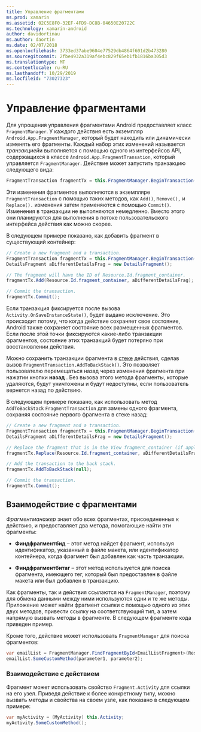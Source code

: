 ```yaml
---
title: Управление фрагментами
ms.prod: xamarin
ms.assetid: 02C5E8F0-32EF-4FD9-DC8B-04650E20722C
ms.technology: xamarin-android
author: davidortinau
ms.author: daortin
ms.date: 02/07/2018
ms.openlocfilehash: 3733ed37abe9604e77529db4864f601d2b473280
ms.sourcegitcommit: 2fbe4932a319af4ebc829f65eb1fb1816ba305d3
ms.translationtype: MT
ms.contentlocale: ru-RU
ms.lasthandoff: 10/29/2019
ms.locfileid: "73027323"
---
```

# <a name="managing-fragments"></a>Управление фрагментами

Для упрощения управления фрагментами Android предоставляет класс `FragmentManager`. У каждого действия есть экземпляр `Android.App.FragmentManager`, который будет находить или динамически изменять его фрагменты. Каждый набор этих изменений называется *транзакцией*и выполняется с помощью одного из интерфейсов API, содержащихся в классе `Android.App.FragmentTransation`, который управляется `FragmentManager`. Действие может запустить транзакцию следующего вида:

```csharp
FragmentTransaction fragmentTx = this.FragmentManager.BeginTransaction();
```

Эти изменения фрагментов выполняются в экземпляре `FragmentTransaction` с помощью таких методов, как `Add()`, `Remove(),` и `Replace().` изменения затем применяются с помощью `Commit()`. Изменения в транзакции не выполняются немедленно.
Вместо этого они планируются для выполнения в потоке пользовательского интерфейса действия как можно скорее.

В следующем примере показано, как добавить фрагмент в существующий контейнер:

```csharp
// Create a new fragment and a transaction.
FragmentTransaction fragmentTx = this.FragmentManager.BeginTransaction();
DetailsFragment aDifferentDetailsFrag = new DetailsFragment();

// The fragment will have the ID of Resource.Id.fragment_container.
fragmentTx.Add(Resource.Id.fragment_container, aDifferentDetailsFrag);

// Commit the transaction.
fragmentTx.Commit();
```

Если транзакция фиксируется после вызова `Activity.OnSaveInstanceState()`, будет выдано исключение. Это происходит потому, что когда действие сохраняет свое состояние, Android также сохраняет состояние всех размещенных фрагментов. Если после этой точки фиксируются какие-либо транзакции фрагментов, состояние этих транзакций будет потеряно при восстановлении действия.

Можно сохранить транзакции фрагмента в [стеке](https://developer.android.com/guide/topics/fundamentals/tasks-and-back-stack.html) действия, сделав вызов `FragmentTransaction.AddToBackStack()`. Это позволяет пользователю перемещаться назад через изменения фрагмента при нажатии кнопки **назад** . Без вызова этого метода фрагменты, которые удаляются, будут уничтожены и будут недоступны, если пользователь вернется назад по действию.

В следующем примере показано, как использовать метод `AddToBackStack` `FragmentTransaction` для замены одного фрагмента, сохраняя состояние первого фрагмента в стеке назад:

```csharp
// Create a new fragment and a transaction.
FragmentTransaction fragmentTx = this.FragmentManager.BeginTransaction();
DetailsFragment aDifferentDetailsFrag = new DetailsFragment();

// Replace the fragment that is in the View fragment_container (if applicable).
fragmentTx.Replace(Resource.Id.fragment_container, aDifferentDetailsFrag);

// Add the transaction to the back stack.
fragmentTx.AddToBackStack(null);

// Commit the transaction.
fragmentTx.Commit();
```

## <a name="communicating-with-fragments"></a>Взаимодействие с фрагментами

*Фрагментманажер* знает обо всех фрагментах, присоединенных к действию, и предоставляет два метода, помогающие найти эти фрагменты:

- **Финдфрагментбид** &ndash; этот метод найдет фрагмент, используя идентификатор, указанный в файле макета, или идентификатор контейнера, когда фрагмент был добавлен как часть транзакции.

- **Финдфрагментбитаг** &ndash; этот метод используется для поиска фрагмента, имеющего тег, который был предоставлен в файле макета или был добавлен в транзакцию.

Как фрагменты, так и действия ссылаются на `FragmentManager`, поэтому для обмена данными между ними используются одни и те же методы. Приложение может найти фрагмент ссылки с помощью одного из этих двух методов, привести ссылку на соответствующий тип, а затем напрямую вызвать методы в фрагменте. В следующем фрагменте кода приведен пример.

Кроме того, действие может использовать `FragmentManager` для поиска фрагментов:

```csharp
var emailList = FragmentManager.FindFragmentById<EmailListFragment>(Resource.Id.email_list_fragment);
emailList.SomeCustomMethod(parameter1, parameter2);
```

### <a name="communicating-with-the-activity"></a>Взаимодействие с действием

Фрагмент может использовать свойство `Fragment.Activity` для ссылки на его узел. Приведя действие к более конкретному типу, можно вызвать методы и свойства на своем узле, как показано в следующем примере:

```csharp
var myActivity = (MyActivity) this.Activity;
myActivity.SomeCustomMethod();
```
